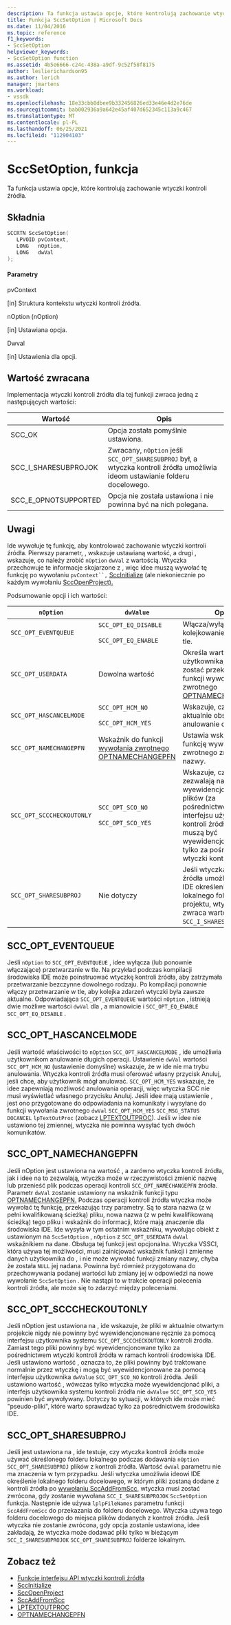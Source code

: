 ```yaml
---
description: Ta funkcja ustawia opcje, które kontrolują zachowanie wtyczki kontroli źródła.
title: Funkcja SccSetOption | Microsoft Docs
ms.date: 11/04/2016
ms.topic: reference
f1_keywords:
- SccSetOption
helpviewer_keywords:
- SccSetOption function
ms.assetid: 4b5e6666-c24c-438a-a9df-9c52f58f8175
author: leslierichardson95
ms.author: lerich
manager: jmartens
ms.workload:
- vssdk
ms.openlocfilehash: 18e33cbb8dbee9b332456826ed33e46e4d2e76de
ms.sourcegitcommit: bab002936a9a642e45af407d652345c113a9c467
ms.translationtype: MT
ms.contentlocale: pl-PL
ms.lasthandoff: 06/25/2021
ms.locfileid: "112904103"
---
```

# <a name="sccsetoption-function"></a>SccSetOption, funkcja
Ta funkcja ustawia opcje, które kontrolują zachowanie wtyczki kontroli źródła.

## <a name="syntax"></a>Składnia

```cpp
SCCRTN SccSetOption(
   LPVOID pvContext,
   LONG   nOption,
   LONG   dwVal
);
```

#### <a name="parameters"></a>Parametry
 pvContext

[in] Struktura kontekstu wtyczki kontroli źródła.

 nOption (nOption)

[in] Ustawiana opcja.

 Dwval

[in] Ustawienia dla opcji.

## <a name="return-value"></a>Wartość zwracana
 Implementacja wtyczki kontroli źródła dla tej funkcji zwraca jedną z następujących wartości:

|Wartość|Opis|
|-----------|-----------------|
|SCC_OK|Opcja została pomyślnie ustawiona.|
|SCC_I_SHARESUBPROJOK|Zwracany, `nOption` jeśli `SCC_OPT_SHARESUBPROJ` był, a wtyczka kontroli źródła umożliwia ideom ustawianie folderu docelowego.|
|SCC_E_OPNOTSUPPORTED|Opcja nie została ustawiona i nie powinna być na nich polegana.|

## <a name="remarks"></a>Uwagi
 Ide wywołuje tę funkcję, aby kontrolować zachowanie wtyczki kontroli źródła. Pierwszy parametr, , wskazuje ustawianą wartość, a drugi , wskazuje, co należy zrobić `nOption` `dwVal` z wartością. Wtyczka przechowuje te informacje skojarzone z , więc idee muszą wywołać tę funkcję po wywołaniu `pvContext``,` [SccInitialize](../extensibility/sccinitialize-function.md) (ale niekoniecznie po każdym wywołaniu [SccOpenProject).](../extensibility/sccopenproject-function.md)

 Podsumowanie opcji i ich wartości:

|`nOption`|`dwValue`|Opis|
|---------------|---------------|-----------------|
|`SCC_OPT_EVENTQUEUE`|`SCC_OPT_EQ_DISABLE`<br /><br /> `SCC_OPT_EQ_ENABLE`|Włącza/wyłącza kolejkowanie zdarzeń w tle.|
|`SCC_OPT_USERDATA`|Dowolna wartość|Określa wartość użytkownika, która ma zostać przekazana do funkcji wywołania zwrotnego [OPTNAMECHANGEPFN.](../extensibility/optnamechangepfn.md)|
|`SCC_OPT_HASCANCELMODE`|`SCC_OPT_HCM_NO`<br /><br /> `SCC_OPT_HCM_YES`|Wskazuje, czy ide aktualnie obsługuje anulowanie operacji.|
|`SCC_OPT_NAMECHANGEPFN`|Wskaźnik do funkcji [wywołania zwrotnego OPTNAMECHANGEPFN](../extensibility/optnamechangepfn.md)|Ustawia wskaźnik na funkcję wywołania zwrotnego zmiany nazwy.|
|`SCC_OPT_SCCCHECKOUTONLY`|`SCC_OPT_SCO_NO`<br /><br /> `SCC_OPT_SCO_YES`|Wskazuje, czy idee zezwalają na ręczne wyewidencjonowanie plików (za pośrednictwem interfejsu użytkownika kontroli źródła) lub czy muszą być wyewidencjonowane tylko za pośrednictwem wtyczki kontroli źródła.|
|`SCC_OPT_SHARESUBPROJ`|Nie dotyczy|Jeśli wtyczka kontroli źródła umożliwia ideowi IDE określenie lokalnego folderu projektu, wtyczka zwraca wartość `SCC_I_SHARESUBPROJOK` .|

## <a name="scc_opt_eventqueue"></a>SCC_OPT_EVENTQUEUE
 Jeśli `nOption` to `SCC_OPT_EVENTQUEUE` , idee wyłącza (lub ponownie włączające) przetwarzanie w tle. Na przykład podczas kompilacji środowiska IDE może poinstruować wtyczkę kontroli źródła, aby zatrzymała przetwarzanie bezczynne dowolnego rodzaju. Po kompilacji ponownie włączy przetwarzanie w tle, aby kolejka zdarzeń wtyczki była zawsze aktualne. Odpowiadająca `SCC_OPT_EVENTQUEUE` wartości `nOption` , istnieją dwie możliwe wartości `dwVal` dla , a mianowicie i `SCC_OPT_EQ_ENABLE` `SCC_OPT_EQ_DISABLE` .

## <a name="scc_opt_hascancelmode"></a>SCC_OPT_HASCANCELMODE
 Jeśli wartość właściwości to `nOption` `SCC_OPT_HASCANCELMODE` , ide umożliwia użytkownikom anulowanie długich operacji. Ustawienie `dwVal` wartości `SCC_OPT_HCM_NO` (ustawienie domyślne) wskazuje, że w ide nie ma trybu anulowania. Wtyczka kontroli źródła musi oferować własny przycisk Anuluj, jeśli chce, aby użytkownik mógł anulować. `SCC_OPT_HCM_YES` wskazuje, że idee zapewniają możliwość anulowania operacji, więc wtyczka SCC nie musi wyświetlać własnego przycisku Anuluj. Jeśli idee mają ustawienie , jest ono przygotowane do odpowiadania na komunikaty i wysyłane do funkcji wywołania zwrotnego `dwVal` `SCC_OPT_HCM_YES` `SCC_MSG_STATUS` `DOCANCEL` `lpTextOutProc` (zobacz [LPTEXTOUTPROC](../extensibility/lptextoutproc.md)). Jeśli w idee nie ustawiono tej zmiennej, wtyczka nie powinna wysyłać tych dwóch komunikatów.

## <a name="scc_opt_namechangepfn"></a>SCC_OPT_NAMECHANGEPFN
 Jeśli nOption jest ustawiona na wartość , a zarówno wtyczka kontroli źródła, jak i idee na to zezwalają, wtyczka może w rzeczywistości zmienić nazwę lub przenieść plik podczas operacji kontroli `SCC_OPT_NAMECHANGEPFN` źródła. Parametr `dwVal` zostanie ustawiony na wskaźnik funkcji typu [OPTNAMECHANGEPFN.](../extensibility/optnamechangepfn.md) Podczas operacji kontroli źródła wtyczka może wywołać tę funkcję, przekazując trzy parametry. Są to stara nazwa (z w pełni kwalifikowaną ścieżką) pliku, nowa nazwa (z w pełni kwalifikowaną ścieżką) tego pliku i wskaźnik do informacji, które mają znaczenie dla środowiska IDE. Ide wysyła w tym ostatnim wskaźniku, wywołując obiekt z ustawionym na `SccSetOption` , `nOption` z `SCC_OPT_USERDATA` `dwVal` wskaźnikiem na dane. Obsługa tej funkcji jest opcjonalna. Wtyczka VSSCI, która używa tej możliwości, musi zainicjować wskaźnik funkcji i zmienne danych użytkownika do , i nie może wywołać funkcji zmiany nazwy, chyba że została `NULL` jej nadana. Powinna być również przygotowana do przechowywania podanej wartości lub zmiany jej w odpowiedzi na nowe wywołanie `SccSetOption` . Nie nastąpi to w trakcie operacji polecenia kontroli źródła, ale może się to zdarzyć między poleceniami.

## <a name="scc_opt_scccheckoutonly"></a>SCC_OPT_SCCCHECKOUTONLY
 Jeśli nOption jest ustawiona na , ide wskazuje, że pliki w aktualnie otwartym projekcie nigdy nie powinny być wyewidencjonowane ręcznie za pomocą interfejsu użytkownika systemu `SCC_OPT_SCCCHECKOUTONLY` kontroli źródła. Zamiast tego pliki powinny być wyewidencjonowane tylko za pośrednictwem wtyczki kontroli źródła w ramach kontroli środowiska IDE. Jeśli ustawiono wartość , oznacza to, że pliki powinny być traktowane normalnie przez wtyczkę i mogą być wyewidencjonowane za pomocą interfejsu użytkownika `dwValue` `SCC_OPT_SCO_NO` kontroli źródła. Jeśli ustawiono wartość , wówczas tylko wtyczka może wyewidencjonać pliki, a interfejs użytkownika systemu kontroli źródła nie `dwValue` `SCC_OPT_SCO_YES` powinien być wywoływany. Dotyczy to sytuacji, w których ide może mieć "pseudo-pliki", które warto sprawdzać tylko za pośrednictwem środowiska IDE.

## <a name="scc_opt_sharesubproj"></a>SCC_OPT_SHARESUBPROJ
 Jeśli jest ustawiona na , ide testuje, czy wtyczka kontroli źródła może używać określonego folderu lokalnego podczas dodawania `nOption` `SCC_OPT_SHARESUBPROJ` plików z kontroli źródła. Wartość `dwVal` parametru nie ma znaczenia w tym przypadku. Jeśli wtyczka umożliwia ideowi IDE określenie lokalnego folderu docelowego, w którym pliki zostaną dodane z kontroli źródła po [wywołaniu SccAddFromScc,](../extensibility/sccaddfromscc-function.md) wtyczka musi zostać zwrócona, gdy zostanie wywołana `SCC_I_SHARESUBPROJOK` `SccSetOption` funkcja. Następnie ide używa `lplpFileNames` parametru funkcji `SccAddFromScc` do przekazania do folderu docelowego. Wtyczka używa tego folderu docelowego do miejsca plików dodanych z kontroli źródła. Jeśli wtyczka nie zostanie zwrócona, gdy opcja zostanie ustawiona, idee zakładają, że wtyczka może dodawać pliki tylko w bieżącym `SCC_I_SHARESUBPROJOK` `SCC_OPT_SHARESUBPROJ` folderze lokalnym.

## <a name="see-also"></a>Zobacz też
- [Funkcje interfejsu API wtyczki kontroli źródła](../extensibility/source-control-plug-in-api-functions.md)
- [SccInitialize](../extensibility/sccinitialize-function.md)
- [SccOpenProject](../extensibility/sccopenproject-function.md)
- [SccAddFromScc](../extensibility/sccaddfromscc-function.md)
- [LPTEXTOUTPROC](../extensibility/lptextoutproc.md)
- [OPTNAMECHANGEPFN](../extensibility/optnamechangepfn.md)

